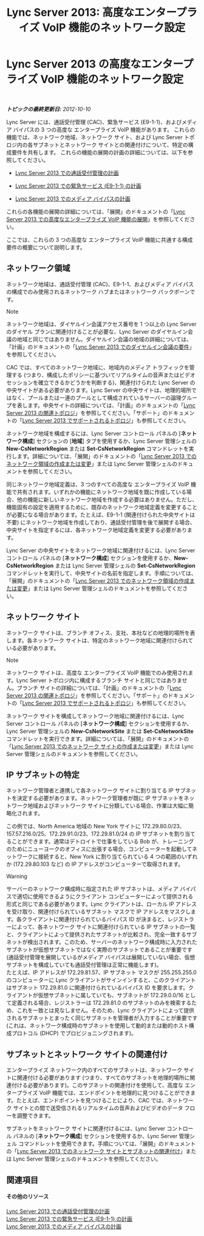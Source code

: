 ﻿---
title: 'Lync Server 2013: 高度なエンタープライズ VoIP 機能のネットワーク設定'
TOCTitle: 高度なエンタープライズ VoIP 機能のネットワーク設定
ms:assetid: 7f6de9e4-c8a4-44e4-8d14-21fe8c45283a
ms:mtpsurl: https://technet.microsoft.com/ja-jp/library/Gg398637(v=OCS.15)
ms:contentKeyID: 48272664
ms.date: 05/19/2016
mtps_version: v=OCS.15
ms.translationtype: HT
---

# Lync Server 2013 の高度なエンタープライズ VoIP 機能のネットワーク設定

 

_**トピックの最終更新日:** 2012-10-10_

Lync Server には、通話受付管理 (CAC)、緊急サービス (E9-1-1)、およびメディア バイパスの 3 つの高度な エンタープライズ VoIP 機能があります。 これらの機能では、ネットワーク地域、ネットワーク サイト、および Lync Server トポロジ内の各サブネットとネットワーク サイトとの関連付けについて、特定の構成要件を共有します。 これらの機能の展開の計画の詳細については、以下を参照してください。

  - [Lync Server 2013 での通話受付管理の計画](lync-server-2013-planning-for-call-admission-control.md)

  - [Lync Server 2013 での緊急サービス (E9-1-1) の計画](lync-server-2013-planning-for-emergency-services-e9-1-1.md)

  - [Lync Server 2013 でのメディア バイパスの計画](lync-server-2013-planning-for-media-bypass.md)

これらの各機能の展開の詳細については、「展開」のドキュメントの「[Lync Server 2013 での高度なエンタープライズ VoIP 機能の展開](lync-server-2013-deploying-advanced-enterprise-voice-features.md)」を参照してください。

ここでは、これらの 3 つの高度な エンタープライズ VoIP 機能に共通する構成要件の概要について説明します。

## ネットワーク領域

ネットワーク地域は、通話受付管理 (CAC)、E9-1-1、およびメディア バイパスの構成でのみ使用されるネットワーク ハブまたはネットワーク バックボーンです。

> [!NOTE]
> ネットワーク地域は、ダイヤルイン会議アクセス番号を 1 つ以上の Lync Server のダイヤル プランに関連付けることが必要な、Lync Server のダイヤルイン会議の地域と同じではありません。ダイヤルイン会議の地域の詳細については、「計画」のドキュメントの「<a href="lync-server-2013-dial-in-conferencing-requirements.md">Lync Server 2013 でのダイヤルイン会議の要件</a>」を参照してください。


CAC では、すべてのネットワーク地域に、地域内のメディア トラフィックを管理する (つまり、構成したポリシーに基づいてリアルタイムの音声またはビデオ セッションを確立できるかどうかを判断する)、関連付けられた Lync Server の中央サイトがある必要があります。Lync Server の中央サイトは、地理的場所ではなく、プールまたは一連のプールとして構成されているサーバーの論理グループを表します。中央サイトの詳細については、「計画」のドキュメントの「[Lync Server 2013 の関連トポロジ](lync-server-2013-reference-topologies.md)」を参照してください。「サポート」のドキュメントの「[Lync Server 2013 でサポートされるトポロジ](lync-server-2013-supported-topologies.md)」も参照してください。

ネットワーク地域を構成するには、Lync Server コントロール パネルの \[**ネットワーク構成**\] セクションの \[**地域**\] タブを使用するか、Lync Server 管理シェルの **New-CsNetworkRegion** または **Set-CsNetworkRegion** コマンドレットを実行します。詳細については、「展開」のドキュメントの「[Lync Server 2013 でのネットワーク領域の作成または変更](lync-server-2013-create-or-modify-a-network-region.md)」または Lync Server 管理シェルのドキュメントを参照してください。

同じネットワーク地域定義は、3 つのすべての高度な エンタープライズ VoIP 機能で共有されます。いずれかの機能にネットワーク地域を既に作成している場合、他の機能に新しいネットワーク地域を作成する必要はありません。ただし、機能固有の設定を適用するために、既存のネットワーク地域定義を変更することが必要になる場合があります。たとえば、E9-1-1 (関連付けられた中央サイトは不要) にネットワーク地域を作成しており、通話受付管理を後で展開する場合、中央サイトを指定するには、各ネットワーク地域定義を変更する必要があります。

Lync Server の中央サイトをネットワーク地域に関連付けるには、Lync Server コントロール パネルの \[**ネットワーク構成**\] セクションを使用するか、**New-CsNetworkRegion** または Lync Server 管理シェルの **Set-CsNetworkRegion** コマンドレットを実行して、中央サイトの名前を指定します。手順については、「展開」のドキュメントの「[Lync Server 2013 でのネットワーク領域の作成または変更](lync-server-2013-create-or-modify-a-network-region.md)」または Lync Server 管理シェルのドキュメントを参照してください。

## ネットワーク サイト

ネットワーク サイトは、ブランチ オフィス、支社、本社などの地理的場所を表します。各ネットワーク サイトは、特定のネットワーク地域に関連付けられている必要があります。

> [!NOTE]
> ネットワーク サイトは、高度な エンタープライズ VoIP 機能でのみ使用されます。Lync Server トポロジ内に構成するブランチ サイトと同じではありません。ブランチ サイトの詳細については、「計画」のドキュメントの「<a href="lync-server-2013-reference-topologies.md">Lync Server 2013 の関連トポロジ</a>」を参照してください。「サポート」のドキュメントの「<a href="lync-server-2013-supported-topologies.md">Lync Server 2013 でサポートされるトポロジ</a>」も参照してください。


ネットワーク サイトを構成してネットワーク地域に関連付けるには、Lync Server コントロール パネルの \[**ネットワーク構成**\] セクションを使用するか、Lync Server 管理シェルの **New-CsNetworkSite** または **Set-CsNetworkSite** コマンドレットを実行できます。詳細については、「展開」のドキュメントの「[Lync Server 2013 でのネットワーク サイトの作成または変更](lync-server-2013-create-or-modify-a-network-site.md)」または Lync Server 管理シェルのドキュメントを参照してください。

## IP サブネットの特定

ネットワーク管理者と連携して各ネットワーク サイトに割り当てる IP サブネットを決定する必要があります。ネットワーク管理者が既に IP サブネットをネットワーク地域およびネットワーク サイトに分類している場合、作業は大幅に簡略化されます。

この例では、North America 地域の New York サイトに 172.29.80.0/23、157.57.216.0/25、172.29.91.0/23、172.29.81.0/24 の IP サブネットを割り当てることができます。通常はデトロイトで仕事をしている Bob が、トレーニングのためにニューヨークのオフィスに出張する場合、コンピューターを起動してネットワークに接続すると、New York に割り当てられている 4 つの範囲のいずれか (172.29.80.103 など) の IP アドレスがコンピューターで取得されます。


> [!WARNING]
> サーバーのネットワーク構成時に指定された IP サブネットは、メディア バイパスで適切に使用できるようにクライアント コンピューターによって提供される形式と同じである必要があります。Lync クライアントは、ローカル IP アドレスを受け取り、関連付けられているサブネット マスクで IP アドレスをマスクします。各クライアントに関連付けられているバイパス ID が決まると、レジストラーによって、各ネットワーク サイトに関連付けられている IP サブネットの一覧と、クライアントによって提供されたサブネットが比較され、完全一致するサブネットが検出されます。このため、サーバーのネットワーク構成時に入力されたサブネットが仮想サブネットではなく実際のサブネットであることが重要です (通話受付管理を展開しているがメディア バイパスは展開していない場合、仮想サブネットを構成していても通話受付管理は正常に機能します)。<BR>たとえば、IP アドレスが 172.29.81.57、IP サブネット マスクが 255.255.255.0 のコンピューターに Lync クライアントがサインインすると、このクライアントはサブネット 172.29.81.0 に関連付けられているバイパス ID を要求します。クライアントが仮想サブネットに属していても、サブネットが 172.29.0.0/16 として定義される場合、レジストラーは 172.29.81.0 のサブネットのみを検索するため、これを一致とは見なしません。そのため、Lync クライアントによって提供されるサブネットとまったく同じサブネットを管理者が入力することが重要です (これは、ネットワーク構成時のサブネットを使用して動的または動的ホスト構成プロトコル (DHCP) でプロビジョニングされます)。



## サブネットとネットワーク サイトの関連付け

エンタープライズ ネットワーク内のすべてのサブネットは、ネットワーク サイトに関連付ける必要があります (つまり、すべてのサブネットを地理的場所に関連付ける必要があります)。このサブネットの関連付けを使用して、高度な エンタープライズ VoIP 機能では、エンドポイントを地理的に見つけることができます。たとえば、エンドポイントを見つけることにより、CAC では、ネットワーク サイトとの間で送受信されるリアルタイムの音声およびビデオのデータ フローを調整できます。

サブネットをネットワーク サイトに関連付けるには、Lync Server コントロール パネルの \[**ネットワーク構成**\] セクションを使用するか、Lync Server 管理シェル コマンドレットを使用できます。手順については、「展開」のドキュメントの「[Lync Server 2013 でのネットワーク サイトとサブネットの関連付け](lync-server-2013-associate-a-subnet-with-a-network-site.md)」または Lync Server 管理シェルのドキュメントを参照してください。

## 関連項目

#### その他のリソース

[Lync Server 2013 での通話受付管理の計画](lync-server-2013-planning-for-call-admission-control.md)  
[Lync Server 2013 での緊急サービス (E9-1-1) の計画](lync-server-2013-planning-for-emergency-services-e9-1-1.md)  
[Lync Server 2013 でのメディア バイパスの計画](lync-server-2013-planning-for-media-bypass.md)

